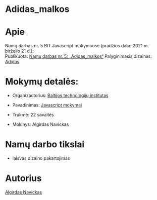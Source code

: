 # Adidas_malkos


# Apie

Namų darbas nr. 5 BIT Javascript mokymuose (pradžios data: 2021 m. birželio 21 d.);<br>
Publikuota: [Namų darbas nr. 5: „Adidas_malkos“](https://algis1978.github.io/4-sign-up/)
Palyginimasis dizainas: [Adidas](https://cdn.discordapp.com/attachments/850245533838868480/850247489620541491/unknown.png)

# Mokymų detalės:

- Organizactorius:
  [Baltijos technologijų institutas](https://bit.lt/)

- Pavadinimas:
  [Javascript mokymai](https://bit.lt/studijos/javascript-studijos/)

- Trukmė:
  22 savaitės

- Mokinys:
  Algirdas Navickas

# Namų darbo tikslai

- laisvas dizaino pakartojimas

# Autorius

[Algirdas Navickas](https://github.com/algis1978)
